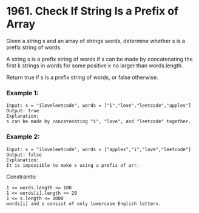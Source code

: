 # 1961. Check If String Is a Prefix of Array


Given a string s and an array of strings words, determine whether s is a prefix string of words.

A string s is a prefix string of words if s can be made by concatenating the first k strings in words for some positive k no larger than words.length.

Return true if s is a prefix string of words, or false otherwise.

 

### Example 1:
```
Input: s = "iloveleetcode", words = ["i","love","leetcode","apples"]
Output: true
Explanation:
s can be made by concatenating "i", "love", and "leetcode" together.
```

### Example 2:
```
Input: s = "iloveleetcode", words = ["apples","i","love","leetcode"]
Output: false
Explanation:
It is impossible to make s using a prefix of arr.
 ```

Constraints:
```
1 <= words.length <= 100
1 <= words[i].length <= 20
1 <= s.length <= 1000
words[i] and s consist of only lowercase English letters.
```